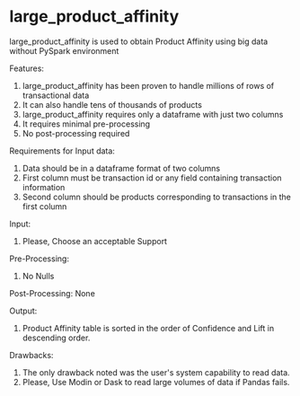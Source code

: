 # large_product_affinity
large_product_affinity is used to obtain Product Affinity using big data without PySpark environment

Features:
1. large_product_affinity has been proven to handle millions of rows of transactional data
2. It can also handle tens of thousands of products
3. large_product_affinity requires only a dataframe with just two columns
4. It requires minimal pre-processing
5. No post-processing required

Requirements for Input data:
1. Data should be in a dataframe format of two columns
2. First column must be transaction id or any field containing transaction information
3. Second column should be products corresponding to transactions in the first column

Input:
1. Please, Choose an acceptable Support

Pre-Processing:
1. No Nulls

Post-Processing:
None

Output:
1. Product Affinity table is sorted in the order of Confidence and Lift in descending order.

Drawbacks:
1. The only drawback noted was the user's system capability to read data.
2. Please, Use Modin or Dask to read large volumes of data if Pandas fails.
